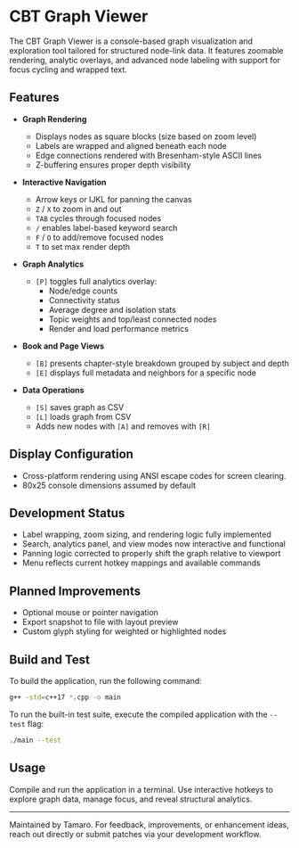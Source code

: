 # CBT Graph Viewer

The CBT Graph Viewer is a console-based graph visualization and exploration tool tailored for structured node-link data. It features zoomable rendering, analytic overlays, and advanced node labeling with support for focus cycling and wrapped text.

## Features

- **Graph Rendering**
  - Displays nodes as square blocks (size based on zoom level)
  - Labels are wrapped and aligned beneath each node
  - Edge connections rendered with Bresenham-style ASCII lines
  - Z-buffering ensures proper depth visibility

- **Interactive Navigation**
  - Arrow keys or IJKL for panning the canvas
  - `Z` / `X` to zoom in and out
  - `TAB` cycles through focused nodes
  - `/` enables label-based keyword search
  - `F` / `O` to add/remove focused nodes
  - `T` to set max render depth

- **Graph Analytics**
  - `[P]` toggles full analytics overlay:
    - Node/edge counts
    - Connectivity status
    - Average degree and isolation stats
    - Topic weights and top/least connected nodes
    - Render and load performance metrics

- **Book and Page Views**
  - `[B]` presents chapter-style breakdown grouped by subject and depth
  - `[E]` displays full metadata and neighbors for a specific node

- **Data Operations**
  - `[S]` saves graph as CSV
  - `[L]` loads graph from CSV
  - Adds new nodes with `[A]` and removes with `[R]`

## Display Configuration

- Cross-platform rendering using ANSI escape codes for screen clearing.
- 80x25 console dimensions assumed by default

## Development Status

- Label wrapping, zoom sizing, and rendering logic fully implemented
- Search, analytics panel, and view modes now interactive and functional
- Panning logic corrected to properly shift the graph relative to viewport
- Menu reflects current hotkey mappings and available commands

## Planned Improvements

- Optional mouse or pointer navigation
- Export snapshot to file with layout preview
- Custom glyph styling for weighted or highlighted nodes

## Build and Test

To build the application, run the following command:

```bash
g++ -std=c++17 *.cpp -o main
```

To run the built-in test suite, execute the compiled application with the `--test` flag:

```bash
./main --test
```

## Usage

Compile and run the application in a terminal. Use interactive hotkeys to explore graph data, manage focus, and reveal structural analytics.

---

Maintained by Tamaro. For feedback, improvements, or enhancement ideas, reach out directly or submit patches via your development workflow.
